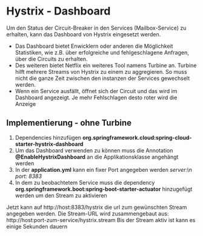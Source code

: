 # Hystrix - Dashboard

Um den Status der Circuit-Breaker in den Services (Mailbox-Service) zu erhalten, kann das Dashboard von Hystrix eingesetzt werden. 

- Das Dashboard bietet Enwicklern oder anderen die Möglichkeit Statistiken, wie z.B. über erfolgreiche und fehlgeschlagene Anfragen, über die Circuits zu erhalten.
- Des weiteren bietet Netflix ein weiteres Tool namens Turbine an. Turbine hilft mehrere Streams von Hystrix zu einem zu aggregieren. So muss nicht die ganze Zeit zwischen den instanzen der Services gewechselt werden.
- Wenn ein Service ausfällt, öffnet sich der Circuit und das wird im Dashboard angezeigt. Je mehr Fehlschlagen desto roter wird die Anzeige





## Implementierung - ohne Turbine

1. Dependencies hinzufügen **org.springframework.cloud:spring-cloud-starter-hystrix-dashboard** 
2. Um das Dashboard verwenden zu können muss die Annotation **@EnableHystrixDashboard** an die Applikationsklasse angehängt werden
3. In der **application.yml** kann ein fixer Port angegeben werden *server:\n  port: 8383*
3. In dem zu beobachtetem Service muss die dependency **org.springframework.boot:spring-boot-starter-actuator** hinzugefügt werden um den Stream zu aktivieren


Jetzt kann auf http://host:8383/hystrix die url zum gewünschten Stream angegeben werden. Die Stream-URL wird zusammengebaut aus: http://host:port-zum-service/hystrix.stream 
Bis der Stream aktiv ist kann es einige Sekunden dauern


